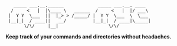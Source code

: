     
                                                           
       _____ ___.__.______             _____ ___.__. ____  
      /     <   |  |\____ \   ______  /     <   |  |/ ___\ 
     |  Y Y  \___  ||  |_> > /_____/ |  Y Y  \___  \  \___ 
     |__|_|  / ____||   __/          |__|_|  / ____|\_____|
           \/\/     |__|                   \/\/          
           

**Keep track of your commands and directories without headaches.**
